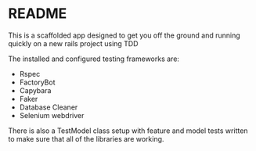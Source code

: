 # README

This is a scaffolded app designed to get you off the ground and running quickly on a new rails project using TDD

The installed and configured testing frameworks are:
- Rspec
- FactoryBot
- Capybara
- Faker
- Database Cleaner
- Selenium webdriver

There is also a TestModel class setup with feature and model tests written to make sure that all of the libraries are working.
